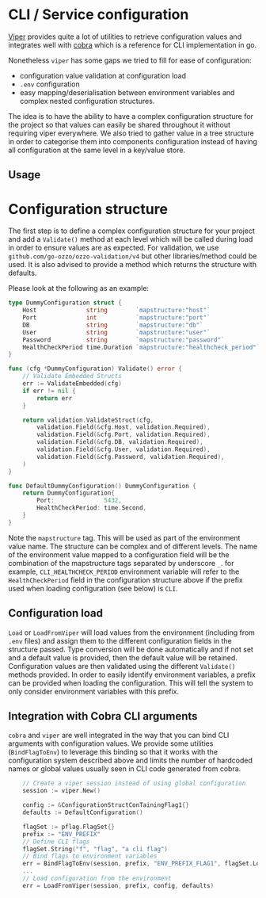 # CLI / Service configuration

[Viper](https://github.com/spf13/viper) provides quite a lot of utilities to retrieve configuration values and integrates well with [cobra](https://github.com/spf13/cobra) which is a reference for CLI implementation in go.

Nonetheless `viper` has some gaps we tried to fill for ease of configuration:
- configuration value validation at configuration load
- `.env` configuration
- easy mapping/deserialisation between environment variables and complex nested configuration structures.

The idea is to have the ability to have a complex configuration structure for the project so that values can easily be shared throughout it without requiring viper everywhere. We also tried to gather value in a tree structure in order to categorise them into components configuration instead of having all configuration at the same level in a key/value store. 

## Usage
# Configuration structure
The first step is to define a complex configuration structure for your project and add a `Validate()` method at each level which will be called during load in order to ensure values are as expected.
For validation, we use `github.com/go-ozzo/ozzo-validation/v4` but other libraries/method could be used. It is also advised to provide a method which returns the structure with defaults.

Please look at the following as an example:

```go
type DummyConfiguration struct {
	Host              string        `mapstructure:"host"`
	Port              int           `mapstructure:"port"`
	DB                string        `mapstructure:"db"`
	User              string        `mapstructure:"user"`
	Password          string        `mapstructure:"password"`
	HealthCheckPeriod time.Duration `mapstructure:"healthcheck_period"`
}

func (cfg *DummyConfiguration) Validate() error {
	// Validate Embedded Structs
	err := ValidateEmbedded(cfg)
	if err != nil {
		return err
	}

	return validation.ValidateStruct(cfg,
		validation.Field(&cfg.Host, validation.Required),
		validation.Field(&cfg.Port, validation.Required),
		validation.Field(&cfg.DB, validation.Required),
		validation.Field(&cfg.User, validation.Required),
		validation.Field(&cfg.Password, validation.Required),
	)
}

func DefaultDummyConfiguration() DummyConfiguration {
	return DummyConfiguration{
		Port:              5432,
		HealthCheckPeriod: time.Second,
	}
}
```
Note the `mapstructure` tag. This will be used as part of the environment value name.
The structure can be complex and of different levels. The name of the environment value mapped to a configuration field will be the combination of the mapstructure tags separated by underscore `_`.
for example, `CLI_HEALTHCHECK_PERIOD` environment variable will refer to the `HealthCheckPeriod` field in the configuration structure above if the prefix used when loading configuration (see below) is `CLI`.


## Configuration load
`Load` or `LoadFromViper` will load values from the environment (including from `.env` files) and assign them to the different configuration fields in the structure passed. Type conversion will be done automatically and if not set and a default value is provided, then the default value will be retained.
Configuration values are then validated using the different `Validate()` methods provided.
In order to easily identify environment variables, a prefix can be provided when loading the configuration. This will tell the system to only consider environment variables with this prefix.

## Integration with Cobra CLI arguments
`cobra` and `viper` are well integrated in the way that you can bind CLI arguments with configuration values.
We provide some utilities (`BindFlagToEnv`) to leverage this binding so that it works with the configuration system described above and limits the number of hardcoded names or global values usually seen in CLI code generated from cobra.
```go
    // Create a viper session instead of using global configuration
	session := viper.New()

	config := &ConfigurationStructConTainingFlag1{}
	defaults := DefaultConfiguration()

	flagSet := pflag.FlagSet{}
	prefix := "ENV_PREFIX"
    // Define CLI flags
	flagSet.String("f", "flag", "a cli flag")
    // Bind flags to environment variables
	err = BindFlagToEnv(session, prefix, "ENV_PREFIX_FLAG1", flagSet.Lookup("flag"))
    ...
    // Load configuration from the environment
    err = LoadFromViper(session, prefix, config, defaults)
```




